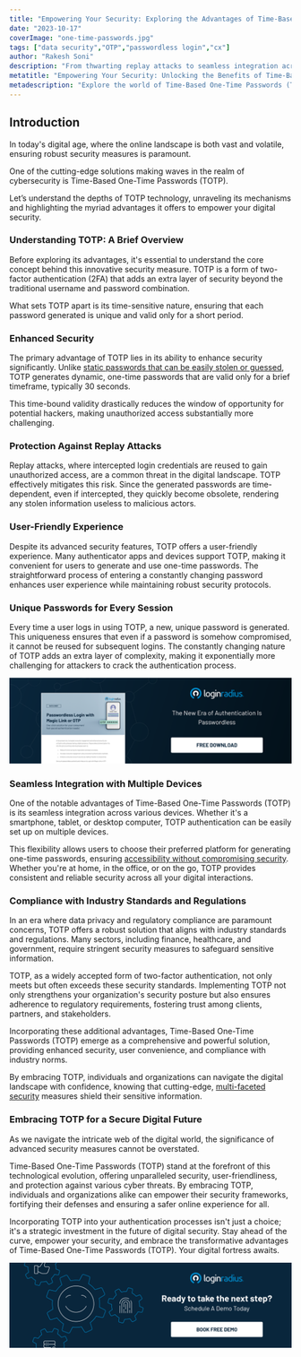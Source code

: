```yaml
---
title: "Empowering Your Security: Exploring the Advantages of Time-Based One-Time Passwords (TOTP)"
date: "2023-10-17"
coverImage: "one-time-passwords.jpg"
tags: ["data security","OTP","passwordless login","cx"]
author: "Rakesh Soni"
description: "From thwarting replay attacks to seamless integration across devices, TOTP ensures robust protection while providing a user-friendly experience. Embrace TOTP as more than a choice—it's a strategic investment in your digital security, promising a safer online journey for individuals and organizations alike."
metatitle: "Empowering Your Security: Unlocking the Benefits of Time-Based One-Time Passwords (TOTP)"
metadescription: "Explore the world of Time-Based One-Time Passwords (TOTP) and understand the innovative technology behind TOTP and its role in enhancing digital security."
---
```

## Introduction

In today's digital age, where the online landscape is both vast and volatile, ensuring robust security measures is paramount. 

One of the cutting-edge solutions making waves in the realm of cybersecurity is Time-Based One-Time Passwords (TOTP). 

Let’s understand the depths of TOTP technology, unraveling its mechanisms and highlighting the myriad advantages it offers to empower your digital security.

### Understanding TOTP: A Brief Overview

Before exploring its advantages, it's essential to understand the core concept behind this innovative security measure. TOTP is a form of two-factor authentication (2FA) that adds an extra layer of security beyond the traditional username and password combination. 

What sets TOTP apart is its time-sensitive nature, ensuring that each password generated is unique and valid only for a short period.

### Enhanced Security

The primary advantage of TOTP lies in its ability to enhance security significantly. Unlike [static passwords that can be easily stolen or guessed](https://www.loginradius.com/blog/identity/infographic-the-death-of-passwords/), TOTP generates dynamic, one-time passwords that are valid only for a brief timeframe, typically 30 seconds. 

This time-bound validity drastically reduces the window of opportunity for potential hackers, making unauthorized access substantially more challenging.

### Protection Against Replay Attacks

Replay attacks, where intercepted login credentials are reused to gain unauthorized access, are a common threat in the digital landscape. TOTP effectively mitigates this risk. Since the generated passwords are time-dependent, even if intercepted, they quickly become obsolete, rendering any stolen information useless to malicious actors.

### User-Friendly Experience

Despite its advanced security features, TOTP offers a user-friendly experience. Many authenticator apps and devices support TOTP, making it convenient for users to generate and use one-time passwords. The straightforward process of entering a constantly changing password enhances user experience while maintaining robust security protocols.

### Unique Passwords for Every Session

Every time a user logs in using TOTP, a new, unique password is generated. This uniqueness ensures that even if a password is somehow compromised, it cannot be reused for subsequent logins. The constantly changing nature of TOTP adds an extra layer of complexity, making it exponentially more challenging for attackers to crack the authentication process.

[![DS-passwordless-magic-link](DS-passwordless-magic-link.png)](https://www.loginradius.com/resource/passwordless-login-magic-link-otp-datasheet)

### Seamless Integration with Multiple Devices

One of the notable advantages of Time-Based One-Time Passwords (TOTP) is its seamless integration across various devices. Whether it's a smartphone, tablet, or desktop computer, TOTP authentication can be easily set up on multiple devices. 

This flexibility allows users to choose their preferred platform for generating one-time passwords, ensuring [accessibility without compromising security](https://www.loginradius.com/blog/identity/balancing-security-cx/). Whether you're at home, in the office, or on the go, TOTP provides consistent and reliable security across all your digital interactions.

### Compliance with Industry Standards and Regulations

In an era where data privacy and regulatory compliance are paramount concerns, TOTP offers a robust solution that aligns with industry standards and regulations. Many sectors, including finance, healthcare, and government, require stringent security measures to safeguard sensitive information. 

TOTP, as a widely accepted form of two-factor authentication, not only meets but often exceeds these security standards. Implementing TOTP not only strengthens your organization's security posture but also ensures adherence to regulatory requirements, fostering trust among clients, partners, and stakeholders.

Incorporating these additional advantages, Time-Based One-Time Passwords (TOTP) emerge as a comprehensive and powerful solution, providing enhanced security, user convenience, and compliance with industry norms. 

By embracing TOTP, individuals and organizations can navigate the digital landscape with confidence, knowing that cutting-edge, [multi-faceted security](https://www.loginradius.com/multi-factor-authentication/) measures shield their sensitive information.

### Embracing TOTP for a Secure Digital Future

As we navigate the intricate web of the digital world, the significance of advanced security measures cannot be overstated. 

Time-Based One-Time Passwords (TOTP) stand at the forefront of this technological evolution, offering unparalleled security, user-friendliness, and protection against various cyber threats. By embracing TOTP, individuals and organizations alike can empower their security frameworks, fortifying their defenses and ensuring a safer online experience for all.

Incorporating TOTP into your authentication processes isn't just a choice; it's a strategic investment in the future of digital security. Stay ahead of the curve, empower your security, and embrace the transformative advantages of Time-Based One-Time Passwords (TOTP). Your digital fortress awaits.

[![book-a-free-demo-loginradius](../../assets/book-a-demo-loginradius.png)](https://www.loginradius.com/contact-us?utm_source=blog&utm_medium=web&utm_campaign=one-time-passwords-security-benefits)
